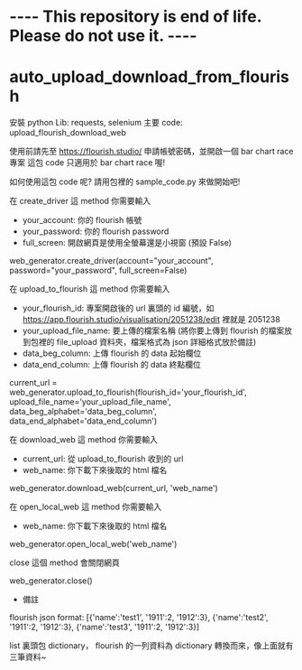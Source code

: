 # ---- This repository is end of life. Please do not use it. ----

# auto_upload_download_from_flourish
安裝 python Lib: requests, selenium
主要 code: upload_flourish_download_web

使用前請先至 https://flourish.studio/ 申請帳號密碼，並開啟一個 bar chart race 專案
這包 code 只適用於 bar chart race 喔!

如何使用這包 code 呢?
請用包裡的 sample_code.py 來做開始吧!

在 create_driver 這 method 你需要輸入 

- your_account: 你的 flourish 帳號
- your_password: 你的 flourish password
- full_screen: 開啟網頁是使用全螢幕還是小視窗 (預設 False)

web_generator.create_driver(account="your_account", password="your_password", full_screen=False)

在 upload_to_flourish 這 method 你需要輸入 

- your_flourish_id: 專案開啟後的 url 裏頭的 id 編號，如 https://app.flourish.studio/visualisation/2051238/edit 裡就是 2051238
- your_upload_file_name: 要上傳的檔案名稱 (將你要上傳到 flourish 的檔案放到包裡的 file_upload 資料夾，檔案格式為 json 詳細格式放於備註)
- data_beg_column: 上傳 flourish 的 data 起始欄位
- data_end_column: 上傳 flourish 的 data 終點欄位

current_url = web_generator.upload_to_flourish(flourish_id='your_flourish_id',
                                               upload_file_name='your_upload_file_name',
                                               data_beg_alphabet='data_beg_column',
                                               data_end_alphabet='data_end_column')
                                               
在 download_web 這 method 你需要輸入

- current_url: 從 upload_to_flourish 收到的 url
- web_name: 你下載下來後取的 html 檔名

web_generator.download_web(current_url, 'web_name')

在 open_local_web 這 method 你需要輸入

- web_name: 你下載下來後取的 html 檔名

web_generator.open_local_web('web_name')

close 這個 method 會關閉網頁

web_generator.close()

* 備註

flourish json format: [{'name':'test1', '1911':2, '1912':3}, {'name':'test2', '1911':2, '1912':3}, {'name':'test3', '1911':2, '1912':3}]

list 裏頭包 dictionary， flourish 的一列資料為 dictionary 轉換而來，像上面就有三筆資料~
